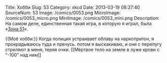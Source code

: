 Title: Хобби 
Slug: 53 
Category: xkcd 
Date: 2013-03-19 08:27:40 
SourceNum: 53 
Image: /comics/0053.png 
MicroImage: /comics/0053_micro.png 
MiniImage: /comics/0053_mini.png 
Description: На самом деле, единственная такая игра, в которую я играл, была «<a href="http://en.wikipedia.org/wiki/Area_51_(1995_video_game)">Зона 51</a>». 

{{Моё хобби:}}
Когда полиция устраивает облаву на наркопритон, я прокрадываюсь туда и прячусь. потом я выскакиваю, и они с перепугу стреляют в меня, теряя очки.
[[Мёртвое тело на земле в луже крови с "-100" над ним]]